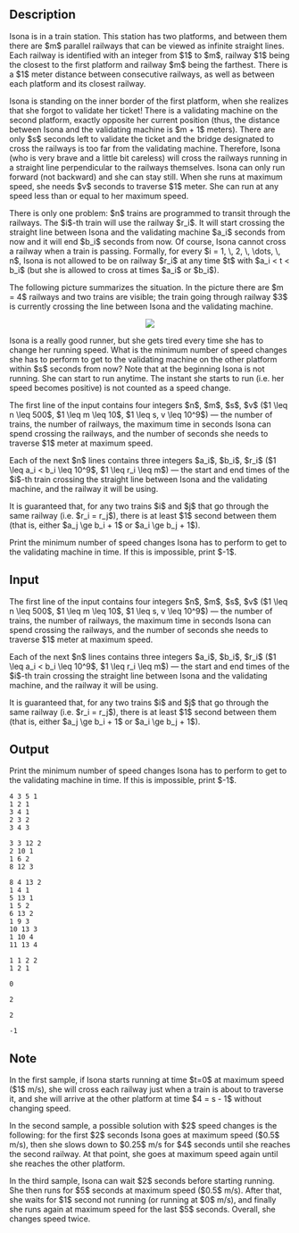 ## Description

<div><p>Isona is in a train station. This station has two platforms, and between them there are $m$ parallel railways that can be viewed as infinite straight lines. Each railway is identified with an integer from $1$ to $m$, railway $1$ being the closest to the first platform and railway $m$ being the farthest. There is a $1$ meter distance between consecutive railways, as well as between each platform and its closest railway.</p><p>Isona is standing on the inner border of the first platform, when she realizes that she forgot to validate her ticket! There is a validating machine on the second platform, exactly opposite her current position (thus, the distance between Isona and the validating machine is $m + 1$ meters). There are only $s$ seconds left to validate the ticket and the bridge designated to cross the railways is too far from the validating machine. Therefore, Isona (who is very brave and a little bit careless) will cross the railways running in a straight line perpendicular to the railways themselves. Isona can only run forward (not backward) and <span class="tex-font-style-bf">she can stay still</span>. When she runs at maximum speed, she needs $v$ seconds to traverse $1$ meter. She can run at any speed less than or equal to her maximum speed.</p><p>There is only one problem: $n$ trains are programmed to transit through the railways. The $i$-th train will use the railway $r_i$. It will start crossing the straight line between Isona and the validating machine $a_i$ seconds from now and it will end $b_i$ seconds from now. Of course, Isona cannot cross a railway when a train is passing. Formally, for every $i = 1, \, 2, \, \dots, \, n$, Isona is not allowed to be on railway $r_i$ at any time $t$ with $a_i &lt; t &lt; b_i$ (but she is allowed to cross at times $a_i$ or $b_i$).</p><p>The following picture summarizes the situation. In the picture there are $m = 4$ railways and two trains are visible; the train going through railway $3$ is currently crossing the line between Isona and the validating machine.</p><center> <img class="tex-graphics" src="file://4os8XIlT.png" style="max-width: 100.0%;max-height: 100.0%;"> </center><p>Isona is a really good runner, but she gets tired every time she has to change her running speed. What is the minimum number of speed changes she has to perform to get to the validating machine on the other platform within $s$ seconds from now? Note that at the beginning Isona is not running. She can start to run anytime. The instant she starts to run (i.e. her speed becomes positive) is <span class="tex-font-style-bf">not</span> counted as a speed change.</p></div><div class="input-specification"><p>The first line of the input contains four integers $n$, $m$, $s$, $v$ ($1 \leq n \leq 500$, $1 \leq m \leq 10$, $1 \leq s, v \leq 10^9$) — the number of trains, the number of railways, the maximum time in seconds Isona can spend crossing the railways, and the number of seconds she needs to traverse $1$ meter at maximum speed.</p><p>Each of the next $n$ lines contains three integers $a_i$, $b_i$, $r_i$ ($1 \leq a_i &lt; b_i \leq 10^9$, $1 \leq r_i \leq m$) — the start and end times of the $i$-th train crossing the straight line between Isona and the validating machine, and the railway it will be using.</p><p>It is guaranteed that, for any two trains $i$ and $j$ that go through the same railway (i.e. $r_i = r_j$), there is at least $1$ second between them (that is, either $a_j \ge b_i + 1$ or $a_i \ge b_j + 1$).</p></div><div class="output-specification"><p>Print the minimum number of speed changes Isona has to perform to get to the validating machine in time. If this is impossible, print $-1$.</p></div>

## Input

<p>The first line of the input contains four integers $n$, $m$, $s$, $v$ ($1 \leq n \leq 500$, $1 \leq m \leq 10$, $1 \leq s, v \leq 10^9$) — the number of trains, the number of railways, the maximum time in seconds Isona can spend crossing the railways, and the number of seconds she needs to traverse $1$ meter at maximum speed.</p><p>Each of the next $n$ lines contains three integers $a_i$, $b_i$, $r_i$ ($1 \leq a_i &lt; b_i \leq 10^9$, $1 \leq r_i \leq m$) — the start and end times of the $i$-th train crossing the straight line between Isona and the validating machine, and the railway it will be using.</p><p>It is guaranteed that, for any two trains $i$ and $j$ that go through the same railway (i.e. $r_i = r_j$), there is at least $1$ second between them (that is, either $a_j \ge b_i + 1$ or $a_i \ge b_j + 1$).</p>

## Output

<p>Print the minimum number of speed changes Isona has to perform to get to the validating machine in time. If this is impossible, print $-1$.</p>





```input1
4 3 5 1
1 2 1
3 4 1
2 3 2
3 4 3
```




```input2
3 3 12 2
2 10 1
1 6 2
8 12 3
```




```input3
8 4 13 2
1 4 1
5 13 1
1 5 2
6 13 2
1 9 3
10 13 3
1 10 4
11 13 4
```




```input4
1 1 2 2
1 2 1
```




```output1
0
```




```output2
2
```




```output3
2
```




```output4
-1
```



## Note

<p>In the <span class="tex-font-style-bf">first sample</span>, if Isona starts running at time $t=0$ at maximum speed ($1$ m/s), she will cross each railway just when a train is about to traverse it, and she will arrive at the other platform at time $4 = s - 1$ without changing speed.</p><p>In the <span class="tex-font-style-bf">second sample</span>, a possible solution with $2$ speed changes is the following: for the first $2$ seconds Isona goes at maximum speed ($0.5$ m/s), then she slows down to $0.25$ m/s for $4$ seconds until she reaches the second railway. At that point, she goes at maximum speed again until she reaches the other platform.</p><p>In the <span class="tex-font-style-bf">third sample</span>, Isona can wait $2$ seconds before starting running. She then runs for $5$ seconds at maximum speed ($0.5$ m/s). After that, she waits for $1$ second not running (or running at $0$ m/s), and finally she runs again at maximum speed for the last $5$ seconds. Overall, she changes speed twice.</p>
